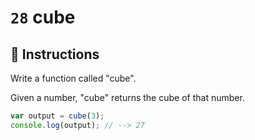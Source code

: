 # `28` cube

## 📝 Instructions

Write a function called "cube".

Given a number, "cube" returns the cube of that number.

```Javascript
var output = cube(3);
console.log(output); // --> 27
```